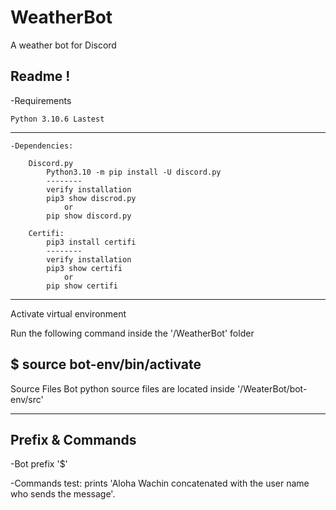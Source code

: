# WeatherBot
A weather bot for Discord

Readme ! 
--------------------------------
-Requirements

	Python 3.10.6 Lastest
--------------------------------
	-Dependencies:
	
		Discord.py
			Python3.10 -m pip install -U discord.py
			--------
			verify installation 
			pip3 show discrod.py 
				or
			pip show discord.py		

		Certifi:
			pip3 install certifi
			--------
			verify installation 
			pip3 show certifi 
				or
			pip show certifi	
					
----------------------------------
Activate virtual environment

Run the following command inside the '/WeatherBot' folder

$ source bot-env/bin/activate
----------------------------------

Source Files
Bot python source files are located inside '/WeaterBot/bot-env/src'

----------------------------------

Prefix & Commands
----------------------------------

-Bot prefix
	'$'
	
-Commands
	test: prints 'Aloha Wachin concatenated with the user name who sends the message'.
